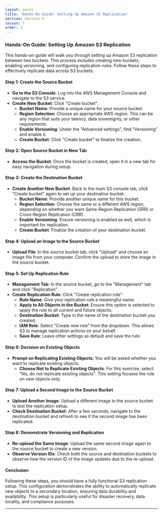 ```yaml
---
layout: posts
title: 'Hands-On Guide: Setting Up Amazon S3 Replication'
section: Section-5
lesson: 7
order: 1
---
```


### Hands-On Guide: Setting Up Amazon S3 Replication

This hands-on guide will walk you through setting up Amazon S3 replication between two buckets. This process includes creating new buckets, enabling versioning, and configuring replication rules. Follow these steps to effectively replicate data across S3 buckets:

<!-- pagebreak -->

#### Step 1: Create the Source Bucket

- **Go to the S3 Console**: Log into the AWS Management Console and navigate to the S3 service.
- **Create New Bucket**: Click "Create bucket".
  - **Bucket Name**: Provide a unique name for your source bucket.
  - **Region Selection**: Choose an appropriate AWS region. This can be any region that suits your latency, data sovereignty, or other requirements.
  - **Enable Versioning**: Under the "Advanced settings", find "Versioning" and enable it.
  - **Create Bucket**: Click "Create bucket" to finalize the creation.
  <!-- pagebreak -->

#### Step 2: Open Source Bucket in New Tab

- **Access the Bucket**: Once the bucket is created, open it in a new tab for easy navigation during setup.
<!-- pagebreak -->

#### Step 3: Create the Destination Bucket

- **Create Another New Bucket**: Back in the main S3 console tab, click "Create bucket" again to set up your destination bucket.
  - **Bucket Name**: Provide another unique name for this bucket.
  - **Region Selection**: Choose the same or a different AWS region, depending on whether you want Same-Region Replication (SRR) or Cross-Region Replication (CRR).
  - **Enable Versioning**: Ensure versioning is enabled as well, which is important for replication.
  - **Create Bucket**: Finalize the creation of your destination bucket.
  <!-- pagebreak -->

#### Step 4: Upload an Image to the Source Bucket

- **Upload File**: In the source bucket tab, click "Upload" and choose an image file from your computer. Confirm the upload to store the image in the source bucket.
<!-- pagebreak -->

#### Step 5: Set Up Replication Rule

- **Management Tab**: In the source bucket, go to the "Management" tab and click "Replication".
- **Create Replication Rule**: Click "Create replication rule".
  - **Rule Name**: Give your replication rule a meaningful name.
  - **Apply to All Objects in the Bucket**: Ensure this option is selected to apply the rule to all current and future objects.
  - **Destination Bucket**: Type in the name of the destination bucket you created.
  - **IAM Role**: Select "Create new role" from the dropdown. This allows S3 to manage replication actions on your behalf.
  - **Save Rule**: Leave other settings as default and save the rule.
  <!-- pagebreak -->

#### Step 6: Decision on Existing Objects

- **Prompt on Replicating Existing Objects**: You will be asked whether you want to replicate existing objects.
  - **Choose Not to Replicate Existing Objects**: For this exercise, select "No, do not replicate existing objects". This setting focuses the rule on new objects only.
  <!-- pagebreak -->

#### Step 7: Upload a Second Image to the Source Bucket

- **Upload Another Image**: Upload a different image to the source bucket to test the replication setup.
- **Check Destination Bucket**: After a few seconds, navigate to the destination bucket and refresh to see if the second image has been replicated.
<!-- pagebreak -->

#### Step 8: Demonstrate Versioning and Replication

- **Re-upload the Same Image**: Upload the same second image again to the source bucket to create a new version.
- **Observe Version IDs**: Check both the source and destination buckets to observe how the version ID of the image updates due to the re-upload.
<!-- pagebreak -->

#### Conclusion

Following these steps, you should have a fully functional S3 replication setup. This configuration demonstrates the ability to automatically replicate new objects to a secondary location, ensuring data durability and availability. This setup is particularly useful for disaster recovery, data locality, and compliance purposes.

---
